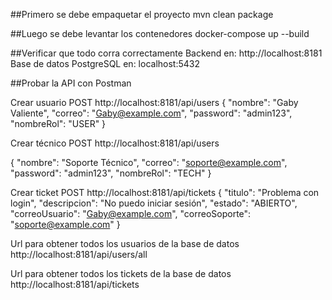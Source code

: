 ##Primero se debe empaquetar el proyecto
mvn clean package

##Luego se debe levantar los contenedores
docker-compose up --build

##Verificar que todo corra correctamente
Backend en: http://localhost:8181
Base de datos PostgreSQL en: localhost:5432

##Probar la API con Postman

Crear usuario
POST http://localhost:8181/api/users
{
"nombre": "Gaby Valiente",
"correo": "Gaby@example.com",
"password": "admin123",
"nombreRol": "USER"
}

Crear técnico
POST http://localhost:8181/api/users

{
"nombre": "Soporte Técnico",
"correo": "soporte@example.com",
"password": "admin123",
"nombreRol": "TECH"
}

Crear ticket
POST http://localhost:8181/api/tickets
{
"titulo": "Problema con login",
"descripcion": "No puedo iniciar sesión",
"estado": "ABIERTO",
"correoUsuario": "Gaby@example.com",
"correoSoporte": "soporte@example.com"
}

Url para obtener todos los usuarios de la base de datos
http://localhost:8181/api/users/all 

Url para obtener todos los tickets de la base de datos
http://localhost:8181/api/tickets

